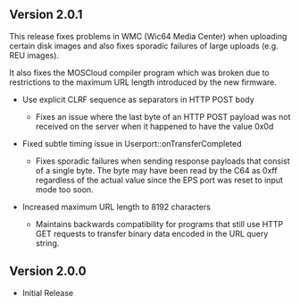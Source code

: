 ## Version 2.0.1

This release fixes problems in WMC (Wic64 Media Center) when uploading certain
disk images and also fixes sporadic failures of large uploads (e.g. REU images).

It also fixes the MOSCloud compiler program which was broken due to restrictions
to the maximum URL length introduced by the new firmware.

- Use explicit CLRF sequence as separators in HTTP POST body
  - Fixes an issue where the last byte of an HTTP POST payload was not received
    on the server when it happened to have the value 0x0d

- Fixed subtle timing issue in Userport::onTransferCompleted
  - Fixes sporadic failures when sending response payloads that consist of a
    single byte. The byte may have been read by the C64 as 0xff regardless of
    the actual value since the EPS port was reset to input mode too soon.

- Increased maximum URL length to 8192 characters
  - Maintains backwards compatibility for programs that still use HTTP GET
    requests to transfer binary data encoded in the URL query string.

## Version 2.0.0

- Initial Release
